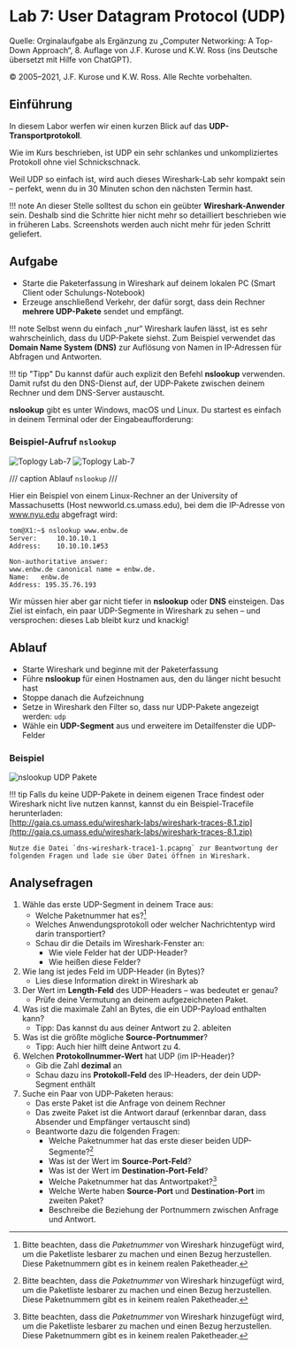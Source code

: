 # Lab 7: User Datagram Protocol (UDP)

Quelle: Orginalaufgabe als Ergänzung zu „Computer Networking: A Top-Down Approach“, 8. Auflage von J.F. Kurose und K.W. Ross (ins Deutsche übersetzt mit Hilfe von ChatGPT).

© 2005–2021, J.F. Kurose und K.W. Ross. Alle Rechte vorbehalten.

## Einführung

In diesem Labor werfen wir einen kurzen Blick auf das **UDP-Transportprotokoll**.  

Wie im Kurs beschrieben, ist UDP ein sehr schlankes und unkompliziertes Protokoll ohne viel Schnickschnack.

Weil UDP so einfach ist, wird auch dieses Wireshark-Lab sehr kompakt sein – perfekt, wenn du in 30 Minuten schon den nächsten Termin hast.

!!! note
    An dieser Stelle solltest du schon ein geübter **Wireshark-Anwender** sein. Deshalb sind die Schritte hier nicht mehr so detailliert beschrieben wie in früheren Labs. Screenshots werden auch nicht mehr für jeden Schritt geliefert.

## Aufgabe

- Starte die Paketerfassung in Wireshark auf deinem lokalen PC (Smart Client oder Schulungs-Notebook)
- Erzeuge anschließend Verkehr, der dafür sorgt, dass dein Rechner **mehrere UDP-Pakete** sendet und empfängt.  

!!! note
    Selbst wenn du einfach „nur“ Wireshark laufen lässt, ist es sehr wahrscheinlich, dass du UDP-Pakete siehst. Zum Beispiel verwendet das **Domain Name System (DNS)** zur Auflösung von Namen in IP-Adressen für Abfragen und Antworten.

!!! tip "Tipp"
    Du kannst dafür auch explizit den Befehl **nslookup** verwenden. Damit rufst du den DNS-Dienst auf, der UDP-Pakete zwischen deinem Rechner und dem DNS-Server austauscht.

**nslookup** gibt es unter Windows, macOS und Linux. Du startest es einfach in deinem Terminal oder der Eingabeaufforderung:

### Beispiel-Aufruf `nslookup`

![Toplogy Lab-7](img/dns-nslookup.svg#only-light)
![Toplogy Lab-7](img/dns-nslookup-dark.svg#only-dark)

/// caption
Ablauf `nslookup`
///

Hier ein Beispiel von einem Linux-Rechner an der University of Massachusetts (Host newworld.cs.umass.edu), bei dem die IP-Adresse von www.nyu.edu abgefragt wird:

```
tom@X1:~$ nslookup www.enbw.de
Server:		10.10.10.1
Address:	10.10.10.1#53

Non-authoritative answer:
www.enbw.de	canonical name = enbw.de.
Name:	enbw.de
Address: 195.35.76.193
```
Wir müssen hier aber gar nicht tiefer in **nslookup** oder **DNS** einsteigen. Das Ziel ist einfach, ein paar UDP-Segmente in Wireshark zu sehen – und versprochen: dieses Lab bleibt kurz und knackig!

## Ablauf

- Starte Wireshark und beginne mit der Paketerfassung
- Führe **nslookup** für einen Hostnamen aus, den du länger nicht besucht hast
- Stoppe danach die Aufzeichnung
- Setze in Wireshark den Filter so, dass nur UDP-Pakete angezeigt werden: `udp`
- Wähle ein **UDP-Segment** aus und erweitere im Detailfenster die UDP-Felder

### Beispiel

![nslookup UDP Pakete](img/udp-wireshark-nslookup.png)

!!! tip
    Falls du keine UDP-Pakete in deinem eigenen Trace findest oder Wireshark nicht live nutzen kannst, kannst du ein Beispiel-Tracefile herunterladen:  
    [http://gaia.cs.umass.edu/wireshark-labs/wireshark-traces-8.1.zip](http://gaia.cs.umass.edu/wireshark-labs/wireshark-traces-8.1.zip)

    Nutze die Datei `dns-wireshark-trace1-1.pcapng` zur Beantwortung der folgenden Fragen und lade sie über Datei öffnen in Wireshark.

## Analysefragen

1. Wähle das erste UDP-Segment in deinem Trace aus:
    * Welche Paketnummer hat es?[^1]
    * Welches Anwendungsprotokoll oder welcher Nachrichtentyp wird darin transportiert?  
    * Schau dir die Details im Wireshark-Fenster an:  
        * Wie viele Felder hat der UDP-Header?  
        * Wie heißen diese Felder?
2. Wie lang ist jedes Feld im UDP-Header (in Bytes)?  
    * Lies diese Information direkt in Wireshark ab
3. Der Wert im **Length-Feld** des UDP-Headers – was bedeutet er genau?  
    * Prüfe deine Vermutung an deinem aufgezeichneten Paket.
4. Was ist die maximale Zahl an Bytes, die ein UDP-Payload enthalten kann?  
    * Tipp: Das kannst du aus deiner Antwort zu 2. ableiten
5. Was ist die größte mögliche **Source-Portnummer**?  
    * Tipp: Auch hier hilft deine Antwort zu 4.
6. Welchen **Protokollnummer-Wert** hat UDP (im IP-Header)?  
    * Gib die Zahl **dezimal** an  
    * Schau dazu ins **Protokoll-Feld** des IP-Headers, der dein UDP-Segment enthält
7. Suche ein Paar von UDP-Paketen heraus:  
    * Das erste Paket ist die Anfrage von deinem Rechner
    * Das zweite Paket ist die Antwort darauf (erkennbar daran, dass Absender und Empfänger vertauscht sind)
    * Beantworte dazu die folgenden Fragen:
        * Welche Paketnummer hat das erste dieser beiden UDP-Segmente?[^1]  
        * Was ist der Wert im **Source-Port-Feld**?  
        * Was ist der Wert im **Destination-Port-Feld**?  
        * Welche Paketnummer hat das Antwortpaket?[^1]
        * Welche Werte haben **Source-Port** und **Destination-Port** im zweiten Paket?  
        * Beschreibe die Beziehung der Portnummern zwischen Anfrage und Antwort.

[^1]: Bitte beachten, dass die _Paketnummer_ von Wireshark hinzugefügt wird, um die Paketliste lesbarer zu machen und einen Bezug herzustellen. Diese Paketnummern gibt es in keinem realen Paketheader. 